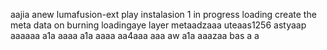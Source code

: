aajia anew lumafusion-ext
play
instalasion 1
in progress
loading
create the meta
data on burning
loadingaye
layer
metaadzaaa
uteaas1256
astyaap
aaaaaa
a1a
aaaa
a1a
aaaa
aa4aaa
aaa
aw
a1a
aaazaa
bas
a
a
